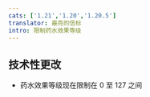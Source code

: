 ```yaml
---
cats: ['1.21','1.20','1.20.5']
translator: 最亮的信标
intro: 限制药水效果等级
---
```

## 技术性更改
* 药水效果等级现在限制在 0 至 127 之间